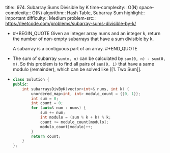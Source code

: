 title:: 974. Subarray Sums Divisible by K
time-complexity:: O(N)
space-complexity:: O(N)
algorithm:: Hash Table, Subarray Sum
highlight:: important
difficulty:: Medium
problem-src:: https://leetcode.com/problems/subarray-sums-divisible-by-k/

- #+BEGIN_QUOTE
  Given an integer array nums and an integer k, return the number of non-empty subarrays that have a sum divisible by k.
  
  A subarray is a contiguous part of an array.
  #+END_QUOTE
- The sum of subarray `sum(m, n)` can be calculated by `sum(0, n) - sum(0, m)`. So this problem is to find all pairs of `sum(0, i)` that have a same modulo (remainder), which can be solved like [[1. Two Sum]].
- ```cpp
  class Solution {
  public:
      int subarraysDivByK(vector<int>& nums, int k) {
          unordered_map<int, int> modulo_count = {{0, 1}};
          int sum = 0;
          int count = 0;
          for (auto& num : nums) {
              sum += num;
              int modulo = (sum % k + k) % k;
              count += modulo_count[modulo];
              modulo_count[modulo]++;
          }
          return count;
      }
  };
  ```